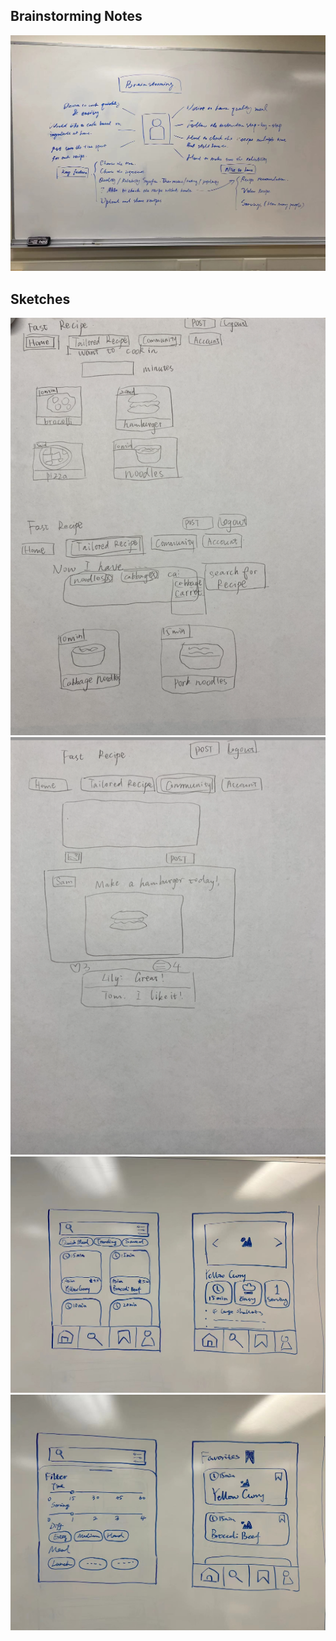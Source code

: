 ## Brainstorming Notes
![](whiteboard.jpg)


## Sketches
![](sketches/sketch1.png)
![](sketches/sketch2.png)
![](sketches/sketch_whiteboard1.jpeg)
![](sketches/sketch_whiteboard2.jpeg)